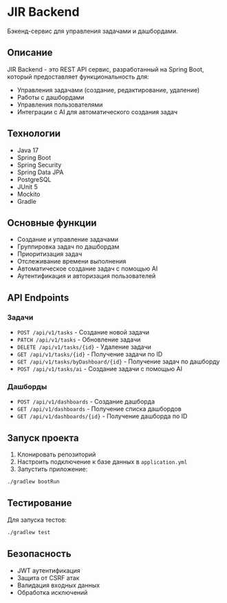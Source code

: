 # JIR Backend

Бэкенд-сервис для управления задачами и дашбордами.

## Описание

JIR Backend - это REST API сервис, разработанный на Spring Boot, который предоставляет функциональность для:
- Управления задачами (создание, редактирование, удаление)
- Работы с дашбордами
- Управления пользователями
- Интеграции с AI для автоматического создания задач

## Технологии

- Java 17
- Spring Boot
- Spring Security
- Spring Data JPA
- PostgreSQL
- JUnit 5
- Mockito
- Gradle

## Основные функции

- Создание и управление задачами
- Группировка задач по дашбордам
- Приоритизация задач
- Отслеживание времени выполнения
- Автоматическое создание задач с помощью AI
- Аутентификация и авторизация пользователей

## API Endpoints

### Задачи
- `POST /api/v1/tasks` - Создание новой задачи
- `PATCH /api/v1/tasks` - Обновление задачи
- `DELETE /api/v1/tasks/{id}` - Удаление задачи
- `GET /api/v1/tasks/{id}` - Получение задачи по ID
- `GET /api/v1/tasks/byDashboard/{id}` - Получение задач по дашборду
- `POST /api/v1/tasks/ai` - Создание задачи с помощью AI

### Дашборды
- `POST /api/v1/dashboards` - Создание дашборда
- `GET /api/v1/dashboards` - Получение списка дашбордов
- `GET /api/v1/dashboards/{id}` - Получение дашборда по ID

## Запуск проекта

1. Клонировать репозиторий
2. Настроить подключение к базе данных в `application.yml`
3. Запустить приложение:
```bash
./gradlew bootRun
```

## Тестирование

Для запуска тестов:
```bash
./gradlew test
```

## Безопасность

- JWT аутентификация
- Защита от CSRF атак
- Валидация входных данных
- Обработка исключений 
